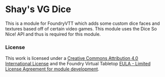 # Shay's VG Dice

This is a module for FoundryVTT which adds some custom dice faces and textures based off of certain video games. This module uses the Dice So Nice! API and thus is required for this module. 

### License
This work is licensed under a [Creative Commons Attribution 4.0 International License](http://creativecommons.org/licenses/by/4.0/) and the Foundry Virtual Tabletop [EULA - Limited License Agreement for module development](https://foundryvtt.com/article/license/).
